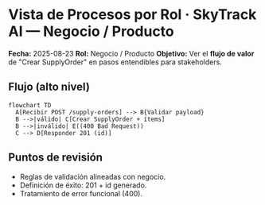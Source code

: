 # Vista de Procesos por Rol · SkyTrack AI — Negocio / Producto
**Fecha:** 2025-08-23
**Rol:** Negocio / Producto
**Objetivo:** Ver el **flujo de valor** de "Crear SupplyOrder" en pasos entendibles para stakeholders.

## Flujo (alto nivel)
```mermaid
flowchart TD
  A[Recibir POST /supply-orders] --> B{Validar payload}
  B -->|válido| C[Crear SupplyOrder + ítems]
  B -->|inválido| E((400 Bad Request))
  C --> D[Responder 201 (id)]
```
## Puntos de revisión
- Reglas de validación alineadas con negocio.
- Definición de éxito: 201 + id generado.
- Tratamiento de error funcional (400).
